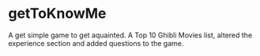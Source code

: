 # getToKnowMe

A get simple game to get aquainted.
A Top 10 Ghibli Movies list, altered the experience section and added questions to the game.

